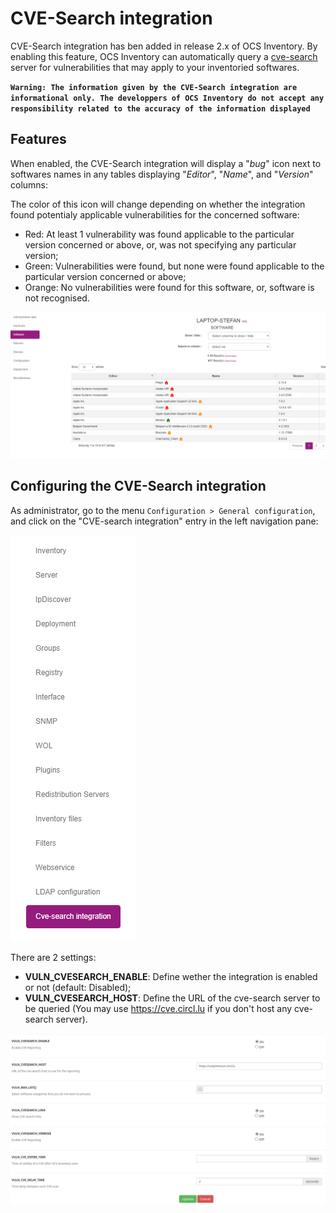 # CVE-Search integration

CVE-Search integration has ben added in release 2.x of OCS Inventory. 
By enabling this feature, OCS Inventory can automatically query a 
[cve-search](http://cve-search.github.io/cve-search/) server for 
vulnerabilities that may apply to your inventoried softwares.

**`Warning: The information given by the CVE-Search integration are 
informational only. The developpers of OCS Inventory do not accept
any responsibility related to the accuracy of the information displayed`**

## Features

When enabled, the CVE-Search integration will display a "_bug_" icon next
to softwares names in any tables displaying "_Editor_", "_Name_", and 
"_Version_" columns:

The color of this icon will change depending on whether the integration
found potentialy applicable vulnerabilities for the concerned software:

* Red: At least 1 vulnerability was found applicable to the particular
  version concerned or above, or, was not specifying any particular 
  version; 
* Green: Vulnerabilities were found, but none were found applicable to
  the particular version concerned or above;
* Orange: No vulnerabilities were found for this software, or, software
  is not recognised. 

![cve-search bug icon](../../img/server/reports/cvesearch_bug_icon.png)

## Configuring the CVE-Search integration

As administrator, go to the menu ```Configuration > General configuration```, 
and click on the "CVE-search integration" entry in the left navigation pane:

![cve-search left navigation pane](../../img/server/reports/cvesearch_config_pane_entry.png)

There are 2 settings:
+ **VULN_CVESEARCH_ENABLE**: Define wether the integration is enabled or not (default: Disabled);
+ **VULN_CVESEARCH_HOST**: Define the URL of the cve-search server to be queried (You may use
  https://cve.circl.lu if you don't host any cve-search server).

![cve-search config screen](../../img/server/reports/cvesearch_config_screen.png)
